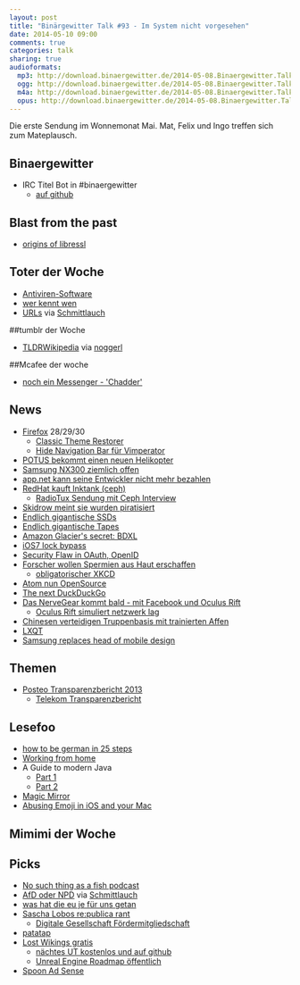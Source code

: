 ```yaml
---
layout: post
title: "Binärgewitter Talk #93 - Im System nicht vorgesehen"
date: 2014-05-10 09:00
comments: true
categories: talk
sharing: true
audioformats:
  mp3: http://download.binaergewitter.de/2014-05-08.Binaergewitter.Talk.93.mp3
  ogg: http://download.binaergewitter.de/2014-05-08.Binaergewitter.Talk.93.ogg
  m4a: http://download.binaergewitter.de/2014-05-08.Binaergewitter.Talk.93.m4a
  opus: http://download.binaergewitter.de/2014-05-08.Binaergewitter.Talk.93.opus
---
```

Die erste Sendung im Wonnemonat Mai. Mat, Felix und Ingo treffen sich zum Mateplausch.

## Binaergewitter
- IRC Titel Bot in #binaergewitter
  * [auf github](https://github.com/krebscode/painload/tree/master/Reaktor/titlebot )

## Blast from the past
- [origins of libressl]( http://www.tedunangst.com/flak/post/origins-of-libressl )

## Toter der Woche
- [Antiviren-Software]( http://www.golem.de/news/symantec-antivirensoftware-ist-tot-1405-106251.html )
- [wer kennt wen]( http://blog.wer-kennt-wen.de/2014/05/werkenntwen-beendet-seine-geschaeftstaetigkeit/ )
- [URLs](http://www.allenpike.com/2014/burying-the-url/ ) via [Schmittlauch]( https://twitter.com/@schmittlauch )

##tumblr der Woche
- [TLDRWikipedia](http://tldrwikipedia.tumblr.com/ ) via [noggerl]( https://twitter.com/@noggerl )

##Mcafee der woche
- [noch ein Messenger - 'Chadder' ](http://www.heise.de/security/meldung/John-McAfee-stellt-verschluesselnden-Smartphone-Messenger-vor-2183016.html )

## News
- [Firefox]( https://www.mozilla.org/de/firefox/new/ ) 28/29/30
    * [Classic Theme Restorer]( https://addons.mozilla.org/de/firefox/addon/classicthemerestorer/ )
    * [Hide Navigation Bar für Vimperator]( https://addons.mozilla.org/de/firefox/addon/hide-navigation-bar/ )
- [POTUS bekommt einen neuen Helikopter]( http://www.theverge.com/2014/5/7/5692426/this-is-the-presidents-new-1-2-billion-helicopter )
- [Samsung NX300 ziemlich offen]( http://www.heise.de/security/meldung/Systemkamera-Samsung-NX300-oeffnet-Hackern-Tuer-und-Tor-2185191.html )
- [app.net kann seine Entwickler nicht mehr bezahlen]( http://mobile.theverge.com/2014/5/6/5688014/app-net-cant-pay-employees-but-promises-to-carry-on )
- [RedHat kauft Inktank (ceph)]( http://www.heise.de/newsticker/meldung/Red-Hat-kauft-Firma-hinter-dem-Cluster-Dateisystem-Ceph-2180549.html )
    - [RadioTux Sendung mit Ceph Interview]( http://www.radiotux.de/index.php?/archives/7960-RadioTux-Sendung-Juni-2012.html )
- [Skidrow meint sie wurden piratisiert]( http://torrentfreak.com/skidrow-pirates-get-pirated-after-removing-their-own-drm-140504/ )
- [Endlich gigantische SSDs]( http://www.computerworld.com/s/article/9248070/SanDisk_announces_4TB_SSD_hopes_for_8TB_next_year )
- [Endlich gigantische Tapes]( http://www.itworld.com/storage/416783/sony-develops-tape-tech-could-lead-185-tb-cartridges )
- [Amazon Glacier's secret: BDXL]( http://storagemojo.com/2014/04/25/amazons-glacier-secret-bdxl/ )
- [iOS7 lock bypass]( http://www.neowin.net/news/ios-7-flaw-bypasses-lock-screen-lets-anyone-access-your-contact-list )
- [Security Flaw in OAuth, OpenID]( http://www.cnet.com/news/serious-security-flaw-in-oauth-and-openid-discovered/ )
- [Forscher wollen Spermien aus Haut erschaffen]( http://www.theverge.com/2014/5/5/5684748/scientists-closer-to-turning-human-skin-cells-into-sperm-cells )
  * [obligatorischer XKCD]( http://media-cache-ec0.pinimg.com/236x/b4/8a/c9/b48ac9383becc5d1edda9457e5380a6c.jpg )
- [Atom nun OpenSource]( http://blog.atom.io/2014/05/06/atom-is-now-open-source.html )
- [The next DuckDuckGo]( https://next.duckduckgo.com/ )
- [Das NerveGear kommt bald - mit Facebook und Oculus Rift]( http://www.theverge.com/2014/5/5/5684236/oculus-wants-to-build-a-billion-person-mmo-with-facebook )
  * [Oculus Rift simuliert netzwerk lag]( http://www.cnet.com/news/oculus-rift-hack-shows-dangers-of-lag-in-the-real-world/ )
- [Chinesen verteidigen Truppenbasis mit trainierten Affen]( http://beta.slashdot.org/story/201753 )
- [LXQT]( http://www.heise.de/newsticker/meldung/Erste-Version-des-Linux-Desktops-LXQt-veroeffentlicht-2185396.html )
- [Samsung replaces head of mobile design]( http://arstechnica.com/gadgets/2014/05/samsung-replaces-head-of-mobile-design/ )


## Themen
- [Posteo Transparenzbericht 2013]( https://posteo.de/site/transparenzbericht_2013 )
    * [Telekom Transparenzbericht]( http://www.telekom.com/verantwortung/datenschutz/235758 )

## Lesefoo
- [how to be german in 25 steps]( http://unorderedlistadventures.blogspot.de/2012/11/how-to-be-german-in-25-easy-steps.html )
- [Working from home]( http://mattgemmell.com/working-from-home/ )
- A Guide to modern Java
    * [Part 1]( http://blog.paralleluniverse.co/2014/05/01/modern-java/ )
    * [Part 2]( http://blog.paralleluniverse.co/2014/05/08/modern-java-pt2/ )
- [Magic Mirror]( http://michaelteeuw.nl/post/84026273526/and-there-it-is-the-end-result-of-the-magic )
- [Abusing Emoji in iOS and your Mac]( http://zachholman.com/posts/abusing-emoji/ )

## Mimimi der Woche


## Picks
- [No such thing as a fish podcast]( http://qi.com/podcast/ )
- [AfD oder NPD]( http://afdodernpd.de/ ) via [Schmittlauch]( https://twitter.com/schmittlauch )
- [was hat die eu je für uns getan]( http://www.xn--was-hat-die-eu-je-fr-uns-getan-nfd.de/ )
- [Sascha Lobos re:publica rant]( http://re-publica.de/session/rede-zur-lage-nation )
    * [Digitale Gesellschaft Fördermitgliedschaft]( https://digitalegesellschaft.de/foerdermitglied/ )
- [patatap]( http://www.patatap.com/ )
- [Lost Wikings gratis]( https://us.battle.net/account/download/?show=classic  )
    * [nächtes UT kostenlos und auf github]( http://beta.slashdot.org/story/201781 )
    * [Unreal Engine Roadmap öffentlich]( https://www.unrealengine.com/blog/sharing-the-unreal-engine-4-roadmap )
- [Spoon Ad Sense]( http://twitter.com/norton_tim/status/464263363875184642/photo/1 )


